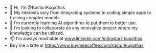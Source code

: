 - 👋 Hi, I’m @KasturiKugathas 
- 👀 My interests vary from integrating systems to coding simple apps to training complex models.
- 🌱 I’m currently learning AI algorithms to put them to better use.
- 💞️ I’m looking to collaborate on any innovative project where my knowledge can be utilized.
- 📫 I'm always reachable at www.linkedin.com/in/kasturi-kugathas
- Buy me a latte at https://www.buymeacoffee.com/kasturikugathas
<!---
KasturiKugathas/KasturiKugathas is a ✨ special ✨ repository because its `README.md` (this file) appears on your GitHub profile.
You can click the Preview link to take a look at your changes.
--->
